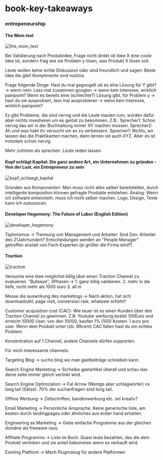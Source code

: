 # book-key-takeaways

### entrepeneurship 

#### The Mom test
![the_mom_test](https://github.com/ste-xx/book-key-takeaways/raw/master/img/mom_test.png)

Bei Validierung nach Produktidee, Frage nicht direkt ob Idee X eine coole Idee ist, sondern frag wie sie Problem y lösen, was Produkt X lösen soll. 

Leute wollen keine echte Diskussion oder sind freundlich und sagen: Beste Idee die gibt! Komplimente sind nutzlos.

Frage folgende Dinge:
Hast du mal gegoogelt ob es eine Lösung für Y gibt? -> wenn nein:
Lass mal zusammen googlen -> wenn kein Interesse, wirklich painpoint?
Wenn es bereits eine (schlechte?) Lösung gibt, für Problem y -> hast du sie ausprobiert, lass mal ausprobieren -> wenn kein Interesse, wirklich painpoint? 

Es gibt Probleme, die sind nervig und die Leute maulen rum, würden dafür aber nichts investieren um es gelöst zu bekommen.
Z.B.: 
Sprecher1: Schon nervig das wir in der Buchhaltung immer XY machen müssen.
Sprecher2: Ah und was habt ihr versucht um es zu verbessern.
Sprecher1: Nichts, wir lassen das die Praktikanten machen, dann lernen sie auch XYZ. Aber es ist trotzdem schon nervig.

Mehr zuhören als sprechen. Leute reden lassen.

#### Kopf schlägt Kapital: Die ganz andere Art, ein Unternehmen zu gründen - Von der Lust, ein Entrepreneur zu sein 
![kopf_schlaegt_kapital](https://github.com/ste-xx/book-key-takeaways/raw/master/img/kopf_schlaegt_kapital.png)

Gründen aus Komponenten: 
Man muss nicht alles selber bereitstellen, durch intelligente komposition können gefragte Produkte entstehen.
Analog:
Wenn ich software entwickeln, muss ich nicht selber machen. Logo, Design, Texte kann ich outsourcen.

#### Developer Hegemony: The Future of Labor (English Edition) 
![developer_hegemony](https://github.com/ste-xx/book-key-takeaways/raw/master/img/developer_hegemony.png)

Taylorismus -> Trennung von Management und Arbeiter. Sind Dev. Arbeiter des 21Jahrhundert? Entscheidungen werden an "People Manager" getroffen anstatt von Fach-Experten (je größer die Firma wird?)

#### Traction
![traction](https://github.com/ste-xx/book-key-takeaways/raw/master/img/traction.png)

Versuche eine Idee möglichst billig über einen Traction Channel zu evaluieren.
"Bullseye", 3Phasen -> 1. ganz billig validieren. 2. mehr in die tiefe, nicht mehr als 1000 euro 3. all in

Messe die auswirkung des marketings -> Nach aktion, hat sich downloadzahl, page visit, conversion rate, whatever erhöht?

Customer acquisition cost (CAC): 
Wie teuer ist es einen Kunden über den Traction Channel zu gewinnen.
Z.B:
Youtube werbung kostet 100Euro und erreicht 10000 User, von den 10000, kaufen 1% (100)
Kosten: 1 euro pro user.
Wenn dein Produkt unter (zb. 99cent) CAC fallen hast du ein echtes Problem.

Konzentration auf 1 Channel, andere Channels dürfen supporten.

Für mich interessante channels: 

Targeting Blog -> suche blog wo man gastbeiträge schreiben kann.

Search Engine Marketing -> Scrheibe gastartikel überall und schau das deine seite immer gleich verlinkt wird.

Search Engine Optimization -> Fat Arrow (Wenige aber schlagwörter) vs long tail (Sätze). 70% der suchanfragen sind long tail.

Offline Werbung -> Zeitschriften, bandenwerbung etc. sei kreativ?

Email Marketing -> Persönliche Ansprache, Keine generische liste, am besten durch landingpages oder ähnliches aus erster hand erhalten.

Engineering as Marketing -> Gebe einfache Programme aus der gleichen domäne als freeware raus.

Affiliate Programms -> Liste im Buch. Quasi leute bezahlen, das die dein Produkt verlinken und sie anteil bekommen wenn es verkauft wird. 

Existing Platform -> Mach Pluginzeug für andere Platformen
